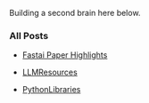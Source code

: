 Building a second brain here below.

### All Posts

- [Fastai Paper Highlights](FastaiPaper.md)

- [LLMResources](Technical/LLMResources.md)

- [PythonLibraries](Technical/PythonLibraries.md)